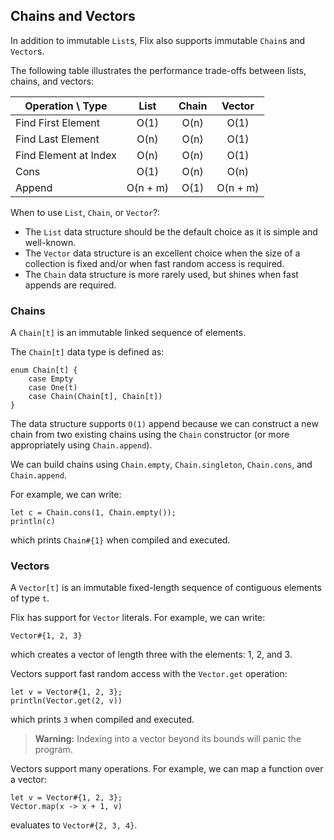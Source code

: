 ## Chains and Vectors

In addition to immutable `List`s, Flix also supports immutable `Chain`s and
`Vector`s. 

The following table illustrates the performance trade-offs between lists,
chains, and vectors:

| Operation \ Type      |   List   | Chain |  Vector  |
|-----------------------|:--------:|:-----:|:--------:|
| Find First Element    |   O(1)   |  O(n) |   O(1)   |
| Find Last Element     |   O(n)   |  O(n) |   O(1)   |
| Find Element at Index |   O(n)   |  O(n) |   O(1)   |
| Cons                  |   O(1)   |  O(n) |   O(n)   |
| Append                | O(n + m) |  O(1) | O(n + m) |

When to use `List`, `Chain`, or `Vector`?:

- The `List` data structure should be the default choice as it is simple and
  well-known.
- The `Vector` data structure is an excellent choice when the size of a
  collection is fixed and/or when fast random access is required. 
- The `Chain` data structure is more rarely used, but shines when fast appends
  are required. 

### Chains

A `Chain[t]` is an immutable linked sequence of elements. 

The `Chain[t]` data type is defined as: 

```flix
enum Chain[t] {
    case Empty
    case One(t)
    case Chain(Chain[t], Chain[t])
}
```

The data structure supports `O(1)` append because we can construct a new chain
from two existing chains using the `Chain` constructor (or more appropriately
using `Chain.append`).

We can build chains using `Chain.empty`, `Chain.singleton`, `Chain.cons`, and
`Chain.append`.

For example, we can write:

```flix
let c = Chain.cons(1, Chain.empty());
println(c)
```

which prints `Chain#{1}` when compiled and executed.

### Vectors

A `Vector[t]` is an immutable fixed-length sequence of contiguous elements of
type `t`.

Flix has support for `Vector` literals. For example, we can write:


```flix
Vector#{1, 2, 3}
```

which creates a vector of length three with the elements: 1, 2, and 3.

Vectors support fast random access with the `Vector.get` operation:

```flix
let v = Vector#{1, 2, 3};
println(Vector.get(2, v))
```

which prints `3` when compiled and executed. 

> **Warning:** Indexing into a vector beyond its bounds will panic the program. 

Vectors support many operations. For example, we can map a function over a vector:

```flix
let v = Vector#{1, 2, 3};
Vector.map(x -> x + 1, v)
```

evaluates to `Vector#{2, 3, 4}`.
